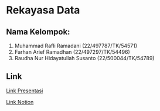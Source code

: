 # Rekayasa Data

## Nama Kelompok:
1. Muhammad Rafli Ramadani (22/497787/TK/54571)
2. Farhan Arief Ramadhan (22/497297/TK/54496)
3. Raudha Nur Hidayatullah Susanto (22/500044/TK/54789)

## Link
[Link Presentasi](https://youtu.be/OaLPMtMRO20)

[Link Notion](https://angry-fight-888.notion.site/Artikel-Sentiment-Analysis-Data-Pipeline-144fdade05f0800e9840fa79f7b59d6e?pvs=4)

